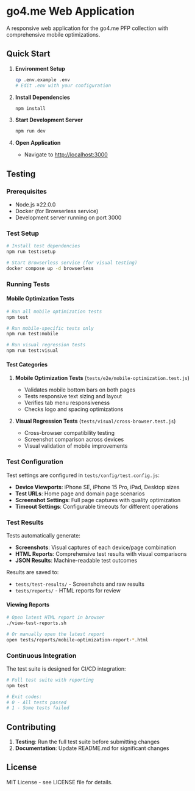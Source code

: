 # go4.me Web Application

A responsive web application for the go4.me PFP collection with comprehensive mobile optimizations.

## Quick Start

1. **Environment Setup**

   ```bash
   cp .env.example .env
   # Edit .env with your configuration
   ```

2. **Install Dependencies**

   ```bash
   npm install
   ```

3. **Start Development Server**

   ```bash
   npm run dev
   ```

4. **Open Application**
   - Navigate to [http://localhost:3000](http://localhost:3000)

## Testing

### Prerequisites

- Node.js ≥22.0.0
- Docker (for Browserless service)
- Development server running on port 3000

### Test Setup

```bash
# Install test dependencies
npm run test:setup

# Start Browserless service (for visual testing)
docker compose up -d browserless
```

### Running Tests

#### Mobile Optimization Tests

```bash
# Run all mobile optimization tests
npm test

# Run mobile-specific tests only
npm run test:mobile

# Run visual regression tests
npm run test:visual
```

#### Test Categories

1. **Mobile Optimization Tests** (`tests/e2e/mobile-optimization.test.js`)
   - Validates mobile bottom bars on both pages
   - Tests responsive text sizing and layout
   - Verifies tab menu responsiveness
   - Checks logo and spacing optimizations

2. **Visual Regression Tests** (`tests/visual/cross-browser.test.js`)
   - Cross-browser compatibility testing
   - Screenshot comparison across devices
   - Visual validation of mobile improvements

### Test Configuration

Test settings are configured in `tests/config/test.config.js`:

- **Device Viewports**: iPhone SE, iPhone 15 Pro, iPad, Desktop sizes
- **Test URLs**: Home page and domain page scenarios
- **Screenshot Settings**: Full page captures with quality optimization
- **Timeout Settings**: Configurable timeouts for different operations

### Test Results

Tests automatically generate:

- **Screenshots**: Visual captures of each device/page combination
- **HTML Reports**: Comprehensive test results with visual comparisons
- **JSON Results**: Machine-readable test outcomes

Results are saved to:

- `tests/test-results/` - Screenshots and raw results
- `tests/reports/` - HTML reports for review

#### Viewing Reports
```bash
# Open latest HTML report in browser
./view-test-reports.sh

# Or manually open the latest report
open tests/reports/mobile-optimization-report-*.html
```

### Continuous Integration

The test suite is designed for CI/CD integration:

```bash
# Full test suite with reporting
npm test

# Exit codes:
# 0 - All tests passed
# 1 - Some tests failed
```

## Contributing

1. **Testing**: Run the full test suite before submitting changes
2. **Documentation**: Update README.md for significant changes

## License

MIT License - see LICENSE file for details.
